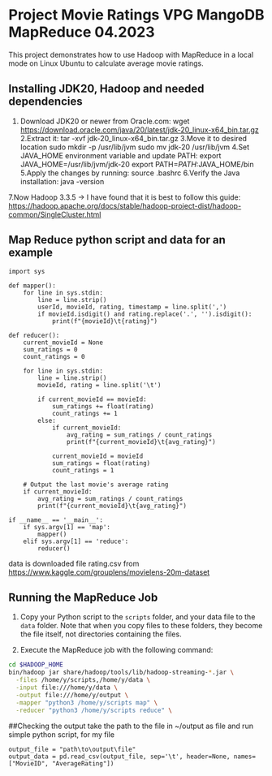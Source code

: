 # Project Movie Ratings VPG MangoDB MapReduce 04.2023

This project demonstrates how to use Hadoop with MapReduce in a local mode on Linux Ubuntu  to calculate average movie ratings.

## Installing JDK20, Hadoop and needed dependencies
1. Download JDK20 or newer from Oracle.com:
wget https://download.oracle.com/java/20/latest/jdk-20_linux-x64_bin.tar.gz
2.Extract it:
tar -xvf jdk-20_linux-x64_bin.tar.gz
3.Move it to desired location
sudo mkdir -p /usr/lib/jvm
sudo mv jdk-20 /usr/lib/jvm
4.Set JAVA_HOME environment variable and update PATH:
export JAVA_HOME=/usr/lib/jvm/jdk-20
export PATH=$PATH:$JAVA_HOME/bin
5.Apply the changes by running:
source .bashrc
6.Verify the Java installation:
java -version

7.Now Hadoop 3.3.5 -> I have found that it is best to follow this guide:
https://hadoop.apache.org/docs/stable/hadoop-project-dist/hadoop-common/SingleCluster.html
## Map Reduce python script and data for an example
```
import sys

def mapper():
    for line in sys.stdin:
        line = line.strip()
        userId, movieId, rating, timestamp = line.split(',')
        if movieId.isdigit() and rating.replace('.', '').isdigit():
            print(f"{movieId}\t{rating}")

def reducer():
    current_movieId = None
    sum_ratings = 0
    count_ratings = 0

    for line in sys.stdin:
        line = line.strip()
        movieId, rating = line.split('\t')

        if current_movieId == movieId:
            sum_ratings += float(rating)
            count_ratings += 1
        else:
            if current_movieId:
                avg_rating = sum_ratings / count_ratings
                print(f"{current_movieId}\t{avg_rating}")

            current_movieId = movieId
            sum_ratings = float(rating)
            count_ratings = 1

    # Output the last movie's average rating
    if current_movieId:
        avg_rating = sum_ratings / count_ratings
        print(f"{current_movieId}\t{avg_rating}")

if __name__ == '__main__':
    if sys.argv[1] == 'map':
        mapper()
    elif sys.argv[1] == 'reduce':
        reducer()
```
data is downloaded file rating.csv from https://www.kaggle.com/grouplens/movielens-20m-dataset
## Running the MapReduce Job

1. Copy your Python script to the `scripts` folder, and your data file to the `data` folder. Note that when you copy files to these folders, they become the file itself, not directories containing the files.

2. Execute the MapReduce job with the following command:

```bash
cd $HADOOP_HOME
bin/hadoop jar share/hadoop/tools/lib/hadoop-streaming-*.jar \
  -files /home/y/scripts,/home/y/data \
  -input file:///home/y/data \
  -output file:///home/y/output \
  -mapper "python3 /home/y/scripts map" \
  -reducer "python3 /home/y/scripts reduce" \
```

##Checking the output
take the path to the file in ~/output as file and run simple python script, for my file
```
output_file = "path\to\output\file"
output_data = pd.read_csv(output_file, sep='\t', header=None, names=["MovieID", "AverageRating"])
```

